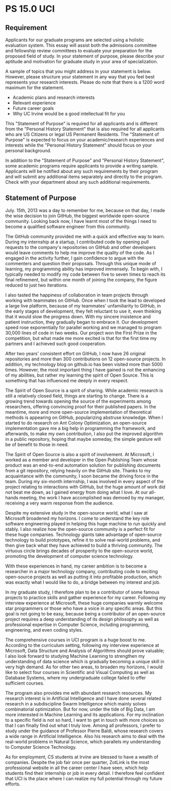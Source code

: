 # PS 15.0 UCI

## Requirement

Applicants for our graduate programs are selected using a holistic evaluation system. This essay will assist both the admissions committee and fellowship review committees to evaluate your preparation for the proposed field of study. In your statement of purpose, please describe your aptitude and motivation for graduate study in your area of specialization.

A sample of topics that you might address in your statement is below. However, please structure your statement in any way that you feel best represents your research interests. Please do note that there is a 1200 word maximum for the statement.

- Academic plans and research interests
- Relevant experience
- Future career goals
- Why UC Irvine would be a good intellectual fit for you

This "Statement of Purpose" is required for all applicants and is different from the "Personal History Statement" that is also required for all applicants who are US Citizens or legal US Permanent Residents. The "Statement of Purpose" is expected to focus on your academic/research experiences and interests while the "Personal History Statement" should focus on your personal background.

In addition to the "Statement of Purpose" and "Personal History Statement", some academic programs require applicants to provide a writing sample. Applicants will be notified about any such requirements by their program and will submit any additional items separately and directly to the program. Check with your department about any such additional requirements.

## Statement of Purpose

July. 15th, 2013 was a day to remember for me, because on that day, I made the wise decision to join GitHub, the biggest worldwide open-source community. Looking back now, I have learnt most of the things I need to become a qualified software engineer from this community.

The GitHub community provided me with a quick and effective way to learn. During my internship at a startup, I contributed code by opening pull requests to the company's repositories on GitHub and other developers would leave comments to help me improve the quality of the code. As I engaged in the activity further, I gain confidence to argue with the commenters and question their proposals. Through this unique mode of learning, my programming ability has improved immensely. To begin with, I typically needed to modify my code between five to seven times to reach its final refinement, but within one month of joining the company, the figure reduced to just two iterations.

I also tasted the happiness of collaboration in team projects through working with teammates on GitHub. Once when I took the lead to developed a large live platform, because of my teammates' unfamiliarity to GitHub, in the early stages of development, they felt reluctant to use it, even thinking that it would slow the progress down. With my sincere insistence and patient instruction, they gradually began to embrace it. Our development speed rose exponentially for parallel working and we managed to program 30,000 lines of code in two weeks. Our project won the First Prize in the competition, but what made me more excited is that for the first time my partners and I achieved such good cooperation.

After two years' consistent effort on GitHub, I now have 26 original repositories and more than 300 contributions on 12 open-source projects. In addition, my technology blog on github.io has been visited more than 5000 times. However, the most important thing I have gained is not the enhancing of my abilities, but rather my learning the spirit of Open Source. This is something that has influenced me deeply in every respect.

The Spirit of Open Source is a spirit of sharing. While academic research is still a relatively closed field, things are starting to change. There is a growing trend towards opening the source of the experiments among researchers, offering convincing proof for their published papers. In the meantime, more and more open-source implementation of theoretical methods is appearing on GitHub, popularizing abstruse knowledge. When I started to do research on Ant Colony Optimization, an open-source implementation gave me a big help in programming the framework, and afterwards, to make my own contribution, I also put the improved algorithm in a public repository, hoping that maybe someday, the simple gesture will be of benefit to those in need.

The Spirit of Open Source is also a spirit of involvement. At Microsoft, I worked as a member and developer in the Open Publishing Team whose product was an end-to-end automation solution for publishing documents from a git repository, relying heavily on the GitHub site. Thanks to my acquaintance with the community, I soon became the driving force in the team. During my six-month internship, I was involved in every aspect of the project relating to interactions with GitHub, but the huge amount of work did not beat me down, as I gained energy from doing what I love. At our all-hands meeting, the work I have accomplished was demoed by my manager, receiving a very warm response from the audience.

Despite my extensive study in the open-source world, what I saw at Microsoft broadened my horizons. I come to understand the key role software engineering played in helping this huge machine to run quickly and stably. I also realize how the open-source community is a perfect fit for these huge companies. Technology giants take advantage of open-source technology to build prototypes, refine it to solve real-world problems, and then give back what they have achieved to build a thriving community. The virtuous circle brings decades of prosperity to the open-source world, promoting the development of computer science technology.

With these experiences in hand, my career ambition is to become a researcher in a major technology company, contributing code to exciting open-source projects as well as putting it into profitable production, which was exactly what I would like to do, a bridge between my interest and job.

In my graduate study, I therefore plan to be a contributor of some famous projects to practice skills and gather experience for my career. Following my interview experience at Microsoft, these huge companies warmly welcome star programmers or those who have a voice in any specific areas. But this goal is not going to be easy, because being a contributor of an open-source project requires a deep understanding of its design philosophy as well as professional expertise in Computer Science, including programming, engineering, and even coding styles.

The comprehensive courses in UCI program is a huge boost to me. According to the curriculum setting, following my interview experience at Microsoft, Data Structure and Analysis of Algorithms should prove valuable; I also look forward to studying Machine Learning to strengthen my understanding of data science which is gradually becoming a unique skill in very high demand. As for other two areas, to broaden my horizons, I would like to select four courses in Scientific and Visual Computing as well as Database Systems, where my undergraduate college failed to offer sufficient courses.

The program also provides me with abundant research resources. My research interest is in Artificial Intelligence and I have done several related research in a subdiscipline Swarm Intelligence which mainly solves combinatorial optimization. But for now, under the tide of Big Data, I am more interested in Machine Learning and its applications. For my inclination to a specific field is not so hard, I want to get in touch with more choices so that I can finally find out what I truly love. Among all professors, I prefer to study under the guidance of Professor Pierre Baldi, whose research covers a wide range in Artificial Intelligence. Also his research aims to deal with the real-world problems in Natural Science, which parallels my understanding to Computer Science Technology.

As for employment, CS students at Irvine are blessed to have a wealth of companies. Despite the job fair once per quarter, ZotLink is the most professional website in all the career center I have seen, which help students find their internship or job in every detail. I therefore feel confident that UCI is the place where I can realize my full potential through my future efforts.
